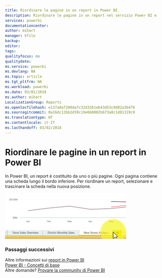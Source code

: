 ```yaml
---
title: Riordinare le pagine in un report in Power BI
description: Riordinare le pagine in un report nel servizio Power BI e in Power BI Desktop
services: powerbi
documentationcenter: 
author: mihart
manager: kfile
backup: 
editor: 
tags: 
qualityfocus: no
qualitydate: 
ms.service: powerbi
ms.devlang: NA
ms.topic: article
ms.tgt_pltfrm: NA
ms.workload: powerbi
ms.date: 03/01/2018
ms.author: mihart
LocalizationGroup: Reports
ms.openlocfilehash: e137a0af200da7c32d3261eb43d53c9d82a3b476
ms.sourcegitcommit: 0a16dc12bb2d39c19e6b0002b673a8c1d81319c9
ms.translationtype: HT
ms.contentlocale: it-IT
ms.lasthandoff: 03/02/2018
---
```

# <a name="reorder-pages-in-a-report-in-power-bi"></a>Riordinare le pagine in un report in Power BI
In Power BI, un report è costituito da uno o più pagine.  Ogni pagina contiene una scheda lungo il bordo inferiore.  Per riordinare un report, selezionare e trascinare la scheda nella nuova posizione.

![Video](media/service-report-reorder-pages/reorder.gif)

### <a name="next-steps"></a>Passaggi successivi
Altre informazioni sui [report in Power BI](service-reports.md)  
[Power BI - Concetti di base](service-basic-concepts.md)  
Altre domande? [Provare la community di Power BI](http://community.powerbi.com/)

